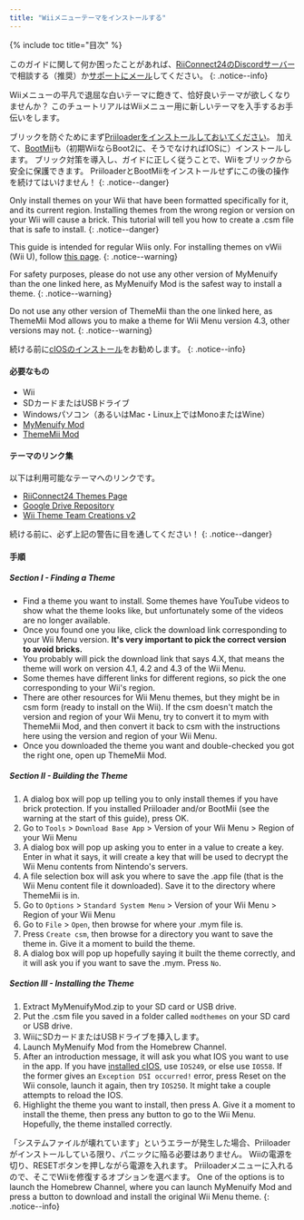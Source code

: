 ```yaml
---
title: "Wiiメニューテーマをインストールする"
---
```


{% include toc title="目次" %}

このガイドに関して何か困ったことがあれば、[RiiConnect24のDiscordサーバー](https://discord.gg/rc24)で相談する（推奨）か[サポートにメール](mailto:support@riiconnect24.net)してください。
{: .notice--info}

Wiiメニューの平凡で退屈な白いテーマに飽きて、恰好良いテーマが欲しくなりませんか？ このチュートリアルはWiiメニュー用に新しいテーマを入手するお手伝いをします。

ブリックを防ぐためにまず[Priiloaderをインストールしておいてください](priiloader)。 加えて、[BootMii](bootmii)も（初期WiiならBoot2に、そうでなければIOSに）インストールします。 ブリック対策を導入し、ガイドに正しく従うことで、Wiiをブリックから安全に保護できます。 PriiloaderとBootMiiをインストールせずにこの後の操作を続けてはいけません！
{: .notice--danger}

Only install themes on your Wii that have been formatted specifically for it, and its current region. Installing themes from the wrong region or version on your Wii will cause a brick. This tutorial will tell you how to create a .csm file that is safe to install.
{: .notice--danger}

This guide is intended for regular Wiis only. For installing themes on vWii (Wii U), follow [this page](themes-vwii).
{: .notice--warning}

For safety purposes, please do not use any other version of MyMenuify than the one linked here, as MyMenuify Mod is the safest way to install a theme.
{: .notice--warning}

Do not use any other version of ThemeMii than the one linked here, as ThemeMii Mod allows you to make a theme for Wii Menu version 4.3, other versions may not.
{: .notice--warning}

続ける前に[cIOSのインストール](cios)をお勧めします。
{: .notice--info}

#### 必要なもの

* Wii
* SDカードまたはUSBドライブ
* Windowsパソコン（あるいはMac・Linux上ではMonoまたはWine）
* [MyMenuify Mod](https://hbb1.oscwii.org/hbb/MyMenuifyMod/MyMenuifyMod.zip)
* [ThemeMii Mod](/assets/files/New_ThemeMii_MOD.zip)

#### テーマのリンク集

以下は利用可能なテーマへのリンクです。

* [RiiConnect24 Themes Page](https://rc24.xyz/goodies/themes/)
* [Google Drive Repository](https://drive.google.com/drive/folders/1K1WQe36bGibsF4ZlAxZKU6ngNpjUnh5i)
* [Wii Theme Team Creations v2](https://gbatemp.net/threads/wii-theme-team-creations-v2.336596/)

続ける前に、必ず上記の警告に目を通してください！
{: .notice--danger}

#### 手順

##### Section I - Finding a Theme

* Find a theme you want to install. Some themes have YouTube videos to show what the theme looks like, but unfortunately some of the videos are no longer available.
* Once you found one you like, click the download link corresponding to your Wii Menu version. **It's very important to pick the correct version to avoid bricks.**
* You probably will pick the download link that says 4.X, that means the theme will work on version 4.1, 4.2 and 4.3 of the Wii Menu.
* Some themes have different links for different regions, so pick the one corresponding to your Wii's region.
* There are other resources for Wii Menu themes, but they might be in csm form (ready to install on the Wii). If the csm doesn't match the version and region of your Wii Menu, try to convert it to mym with ThemeMii Mod, and then convert it back to csm with the instructions here using the version and region of your Wii Menu.
* Once you downloaded the theme you want and double-checked you got the right one, open up ThemeMii Mod.

##### Section II - Building the Theme

1. A dialog box will pop up telling you to only install themes if you have brick protection. If you installed Priiloader and/or BootMii (see the warning at the start of this guide), press OK.
2. Go to `Tools` > `Download Base App` > Version of your Wii Menu > Region of your Wii Menu
3. A dialog box will pop up asking you to enter in a value to create a key. Enter in what it says, it will create a key that will be used to decrypt the Wii Menu contents from Nintendo's servers.
4. A file selection box will ask you where to save the .app file (that is the Wii Menu content file it downloaded). Save it to the directory where ThemeMii is in.
5. Go to `Options` > `Standard System Menu` > Version of your Wii Menu > Region of your Wii Menu
6. Go to `File` > `Open`, then browse for where your .mym file is.
7. Press `Create csm`, then browse for a directory you want to save the theme in. Give it a moment to build the theme.
8. A dialog box will pop up hopefully saying it built the theme correctly, and it will ask you if you want to save the .mym. Press `No`.

##### Section III - Installing the Theme

1. Extract MyMenuifyMod.zip to your SD card or USB drive.
2. Put the .csm file you saved in a folder called `modthemes` on your SD card or USB drive.
3. WiiにSDカードまたはUSBドライブを挿入します。
4. Launch MyMenuify Mod from the Homebrew Channel.
5. After an introduction message, it will ask you what IOS you want to use in the app. If you have [installed cIOS](cios), use `IOS249`, or else use `IOS58`. If the former gives an `Exception DSI occurred!` error, press Reset on the Wii console, launch it again, then try `IOS250`. It might take a couple attempts to reload the IOS.
6. Highlight the theme you want to install, then press A. Give it a moment to install the theme, then press any button to go to the Wii Menu. Hopefully, the theme installed correctly.

「システムファイルが壊れています」というエラーが発生した場合、Priiloaderがインストールしている限り、パニックに陥る必要はありません。 Wiiの電源を切り、RESETボタンを押しながら電源を入れます。 Priiloaderメニューに入れるので、そこでWiiを修復するオプションを選べます。 One of the options is to launch the Homebrew Channel, where you can launch MyMenuify Mod and press a button to download and install the original Wii Menu theme.
{: .notice--info}
